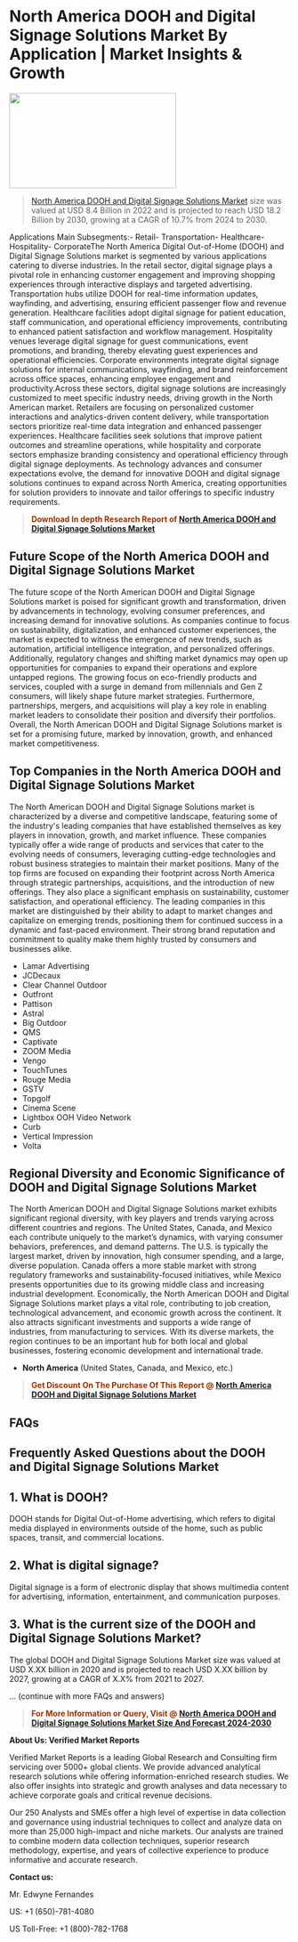 <p><h1>North America DOOH and Digital Signage Solutions Market By Application | Market Insights & Growth</h1><p><img class="aligncenter size-medium wp-image-105565" src="https://ffe5etoiles.com/wp-content/uploads/2025/01/MST7-300x171.png" alt="" width="300" height="171" /></p><blockquote><p><a href="https://www.verifiedmarketreports.com/download-sample/?rid=640230&utm_source=Github-NA&utm_medium=377" target="_blank">North America DOOH and Digital Signage Solutions Market</a> size was valued at USD 8.4 Billion in 2022 and is projected to reach USD 18.2 Billion by 2030, growing at a CAGR of 10.7% from 2024 to 2030.</p></blockquote>Applications Main Subsegments:- Retail- Transportation- Healthcare- Hospitality- CorporateThe North America Digital Out-of-Home (DOOH) and Digital Signage Solutions market is segmented by various applications catering to diverse industries. In the retail sector, digital signage plays a pivotal role in enhancing customer engagement and improving shopping experiences through interactive displays and targeted advertising. Transportation hubs utilize DOOH for real-time information updates, wayfinding, and advertising, ensuring efficient passenger flow and revenue generation. Healthcare facilities adopt digital signage for patient education, staff communication, and operational efficiency improvements, contributing to enhanced patient satisfaction and workflow management. Hospitality venues leverage digital signage for guest communications, event promotions, and branding, thereby elevating guest experiences and operational efficiencies. Corporate environments integrate digital signage solutions for internal communications, wayfinding, and brand reinforcement across office spaces, enhancing employee engagement and productivity.Across these sectors, digital signage solutions are increasingly customized to meet specific industry needs, driving growth in the North American market. Retailers are focusing on personalized customer interactions and analytics-driven content delivery, while transportation sectors prioritize real-time data integration and enhanced passenger experiences. Healthcare facilities seek solutions that improve patient outcomes and streamline operations, while hospitality and corporate sectors emphasize branding consistency and operational efficiency through digital signage deployments. As technology advances and consumer expectations evolve, the demand for innovative DOOH and digital signage solutions continues to expand across North America, creating opportunities for solution providers to innovate and tailor offerings to specific industry requirements.</p><blockquote><p><span style="color: #993300;"><strong>Download In depth Research Report of <a href="https://www.verifiedmarketreports.com/download-sample/?rid=640230&utm_source=Github-NA&utm_medium=377">North America DOOH and Digital Signage Solutions Market</a></strong></span></p></blockquote><h2>Future Scope of the North America DOOH and Digital Signage Solutions Market</h2><p>The future scope of the North American DOOH and Digital Signage Solutions market is poised for significant growth and transformation, driven by advancements in technology, evolving consumer preferences, and increasing demand for innovative solutions. As companies continue to focus on sustainability, digitalization, and enhanced customer experiences, the market is expected to witness the emergence of new trends, such as automation, artificial intelligence integration, and personalized offerings. Additionally, regulatory changes and shifting market dynamics may open up opportunities for companies to expand their operations and explore untapped regions. The growing focus on eco-friendly products and services, coupled with a surge in demand from millennials and Gen Z consumers, will likely shape future market strategies. Furthermore, partnerships, mergers, and acquisitions will play a key role in enabling market leaders to consolidate their position and diversify their portfolios. Overall, the North American DOOH and Digital Signage Solutions market is set for a promising future, marked by innovation, growth, and enhanced market competitiveness.</p><h2>Top Companies in the North America DOOH and Digital Signage Solutions Market</h2><p>The North American DOOH and Digital Signage Solutions market is characterized by a diverse and competitive landscape, featuring some of the industry's leading companies that have established themselves as key players in innovation, growth, and market influence. These companies typically offer a wide range of products and services that cater to the evolving needs of consumers, leveraging cutting-edge technologies and robust business strategies to maintain their market positions. Many of the top firms are focused on expanding their footprint across North America through strategic partnerships, acquisitions, and the introduction of new offerings. They also place a significant emphasis on sustainability, customer satisfaction, and operational efficiency. The leading companies in this market are distinguished by their ability to adapt to market changes and capitalize on emerging trends, positioning them for continued success in a dynamic and fast-paced environment. Their strong brand reputation and commitment to quality make them highly trusted by consumers and businesses alike.</p><p><ul><li>Lamar Advertising </li><li> JCDecaux </li><li> Clear Channel Outdoor </li><li> Outfront </li><li> Pattison </li><li> Astral </li><li> Big Outdoor </li><li> QMS </li><li> Captivate </li><li> ZOOM Media </li><li> Vengo </li><li> TouchTunes </li><li> Rouge Media </li><li> GSTV </li><li> Topgolf </li><li> Cinema Scene </li><li> Lightbox OOH Video Network </li><li> Curb </li><li> Vertical Impression </li><li> Volta</li></ul></p><h2>Regional Diversity and Economic Significance of DOOH and Digital Signage Solutions Market</h2><p>The North American DOOH and Digital Signage Solutions market exhibits significant regional diversity, with key players and trends varying across different countries and regions. The United States, Canada, and Mexico each contribute uniquely to the market’s dynamics, with varying consumer behaviors, preferences, and demand patterns. The U.S. is typically the largest market, driven by innovation, high consumer spending, and a large, diverse population. Canada offers a more stable market with strong regulatory frameworks and sustainability-focused initiatives, while Mexico presents opportunities due to its growing middle class and increasing industrial development. Economically, the North American DOOH and Digital Signage Solutions market plays a vital role, contributing to job creation, technological advancement, and economic growth across the continent. It also attracts significant investments and supports a wide range of industries, from manufacturing to services. With its diverse markets, the region continues to be an important hub for both local and global businesses, fostering economic development and international trade.</p><ul> <li><strong>North America</strong> (United States, Canada, and Mexico, etc.)</li></ul><blockquote><p><span style="color: #993300;"><strong>Get Discount On The Purchase Of This Report @ <a href="https://www.verifiedmarketreports.com/ask-for-discount/?rid=640230&utm_source=Github-NA&utm_medium=377">North America DOOH and Digital Signage Solutions Market</a></strong></span></p></blockquote><h2>FAQs</h2><p><h2>Frequently Asked Questions about the DOOH and Digital Signage Solutions Market</h1><h2>1. What is DOOH?</div><div></h2><p>DOOH stands for Digital Out-of-Home advertising, which refers to digital media displayed in environments outside of the home, such as public spaces, transit, and commercial locations.</p><h2>2. What is digital signage?</div><div></h2><p>Digital signage is a form of electronic display that shows multimedia content for advertising, information, entertainment, and communication purposes.</p><h2>3. What is the current size of the DOOH and Digital Signage Solutions Market?</div><div></h2><p>The global DOOH and Digital Signage Solutions Market size was valued at USD X.XX billion in 2020 and is projected to reach USD X.XX billion by 2027, growing at a CAGR of X.X% from 2021 to 2027.</p>... (continue with more FAQs and answers)</body></html></p><blockquote><p><span style="color: #993300;"><strong>For More Information or Query, Visit @ <a href="https://www.verifiedmarketreports.com/product/dooh-and-digital-signage-solutions-market/">North America DOOH and Digital Signage Solutions Market Size And Forecast 2024-2030</a></strong></span></p></blockquote><p><strong>About Us: Verified Market Reports</strong></p><p>Verified Market Reports is a leading Global Research and Consulting firm servicing over 5000+ global clients. We provide advanced analytical research solutions while offering information-enriched research studies. We also offer insights into strategic and growth analyses and data necessary to achieve corporate goals and critical revenue decisions.</p><p>Our 250 Analysts and SMEs offer a high level of expertise in data collection and governance using industrial techniques to collect and analyze data on more than 25,000 high-impact and niche markets. Our analysts are trained to combine modern data collection techniques, superior research methodology, expertise, and years of collective experience to produce informative and accurate research.</p><p><strong>Contact us:</strong></p><p>Mr. Edwyne Fernandes</p><p>US: +1 (650)-781-4080</p><p>US Toll-Free: +1 (800)-782-1768</p>
